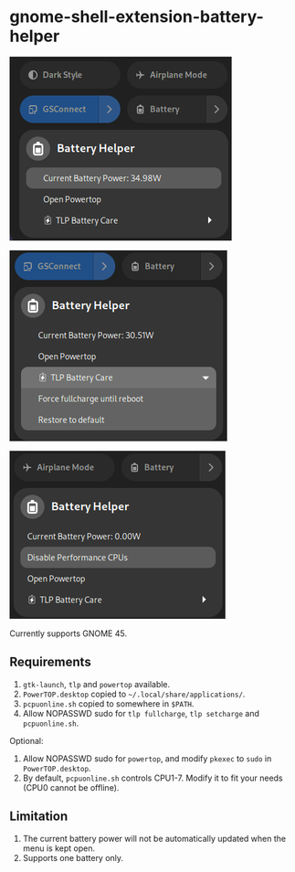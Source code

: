 # gnome-shell-extension-battery-helper

![Screenshot1](assets/screenshot.png)

![Screenshot2](assets/screenshot2.png)

![Screenshot3](assets/screenshot3.png)

Currently supports GNOME 45.

## Requirements

1. `gtk-launch`, `tlp` and `powertop` available.
2. `PowerTOP.desktop` copied to `~/.local/share/applications/`.
3. `pcpuonline.sh` copied to somewhere in `$PATH`.
4. Allow NOPASSWD sudo for `tlp fullcharge`, `tlp setcharge` and `pcpuonline.sh`.

Optional:

1. Allow NOPASSWD sudo for `powertop`, and modify `pkexec` to `sudo` in `PowerTOP.desktop`.
2. By default, `pcpuonline.sh` controls CPU1-7. Modify it to fit your needs (CPU0 cannot be offline).

## Limitation

1. The current battery power will not be automatically updated when the menu is kept open.
2. Supports one battery only.

